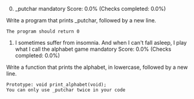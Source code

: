 
0. _putchar
mandatory
Score: 0.0% (Checks completed: 0.0%)

Write a program that prints _putchar, followed by a new line.

    The program should return 0


1. I sometimes suffer from insomnia. And when I can't fall asleep, I play what I call the alphabet game
mandatory
Score: 0.0% (Checks completed: 0.0%)

Write a function that prints the alphabet, in lowercase, followed by a new line.

    Prototype: void print_alphabet(void);
    You can only use _putchar twice in your code

